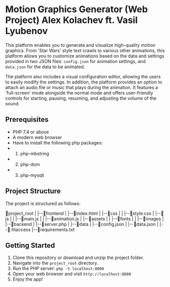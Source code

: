 # Motion Graphics Generator (Web Project) Alex Kolachev ft. Vasil Lyubenov

This platform enables you to generate and visualize high-quality motion graphics. From 'Star Wars' style text crawls to various other animations, this platform allows you to customize animations based on the data and settings provided in two JSON files: `config.json` for animation settings, and `data.json` for the data to be animated.

The platform also includes a visual configuration editor, allowing the users to easily modify the settings. In addition, the platform provides an option to attach an audio file or music that plays during the animation. It features a 'full-screen' mode alongside the normal mode and offers user-friendly controls for starting, pausing, resuming, and adjusting the volume of the sound.

## Prerequisites
- PHP 7.4 or above
- A modern web browser
- Have to install the following php packages:
- 1. php-mbstring
- 2. php-dom
- 3. php-mysqli

## Project Structure
The project is structured as follows:

📁project_root
|
|--📁frontend
| |--📄index.html
| |--📁css
| | |--📄style.css
| |--📁js
| | |--📄main.js
| | |--📄animation.js
| |--📁assets
| | |--📁fonts
| | |--📁images
|
|--📁backend
| |--📄server.php
|
|--📁data
| |--📄config.json
| |--📄data.json
|
|--📄.htaccess
|--📄requirements.txt

## Getting Started
1. Clone this repository or download and unzip the project folder.
2. Navigate into the `project_root` directory.
3. Run the PHP server: `php -S localhost:8000`
4. Open your web browser and visit `http://localhost:8000`
5. Enjoy the app!